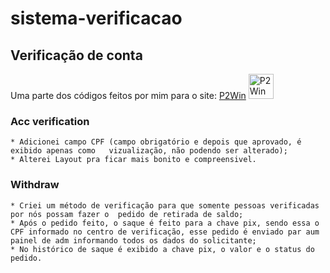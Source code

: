 # sistema-verificacao
 Verificação de conta
 --------------------

 Uma parte dos códigos feitos por mim para o site: [P2Win](http://www.p2win.com.br) <a href="https://www.p2win.com.br" target="_blank" rel="noreferrer"><img src="https://imgur.com/Uq2xQiG.gif" width="40" height="40" alt="P2Win" /></a>


### Acc verification 
    * Adicionei campo CPF (campo obrigatório e depois que aprovado, é exibido apenas como   vizualização, não podendo ser alterado);
    * Alterei Layout pra ficar mais bonito e compreensivel.
  
### Withdraw 
    * Criei um método de verificação para que somente pessoas verificadas por nós possam fazer o  pedido de retirada de saldo;
    * Após o pedido feito, o saque é feito para a chave pix, sendo essa o CPF informado no centro de verificação, esse pedido é enviado par aum painel de adm informando todos os dados do solicitante;
    * No histórico de saque é exibido a chave pix, o valor e o status do pedido.
